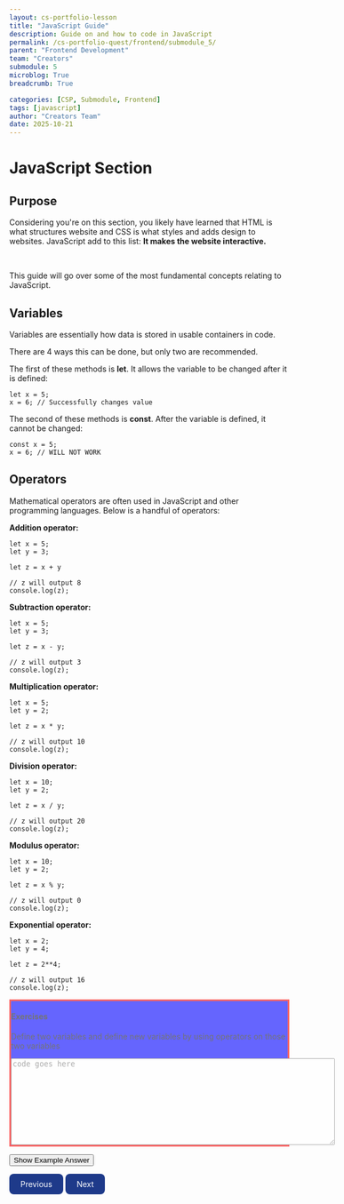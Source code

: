 ```yaml
---
layout: cs-portfolio-lesson
title: "JavaScript Guide"
description: Guide on and how to code in JavaScript
permalink: /cs-portfolio-quest/frontend/submodule_5/
parent: "Frontend Development"
team: "Creators"
submodule: 5
microblog: True
breadcrumb: True

categories: [CSP, Submodule, Frontend]
tags: [javascript]
author: "Creators Team"
date: 2025-10-21
---
```


<style>
    .exercise-section {
        background-color: blue;
        opacity: 0.6;
        border-color: red;
        border-style: solid;
    }
</style>

# JavaScript Section

## Purpose

Considering you're on this section, you likely have learned that HTML is what structures website and CSS is what styles and adds design to websites. JavaScript add to this list: **It makes the website interactive.**

<br>

This guide will go over some of the most fundamental concepts relating to JavaScript.

## Variables

Variables are essentially how data is stored in usable containers in code.

There are 4 ways this can be done, but only two are recommended.

The first of these methods is **let**. It allows the variable to be changed after it is defined:

```
let x = 5;
x = 6; // Successfully changes value
```

The second of these methods is **const**. After the variable is defined, it cannot be changed:

```
const x = 5;
x = 6; // WILL NOT WORK
```

## Operators

Mathematical operators are often used in JavaScript and other programming languages. Below is a handful of operators:

**Addition operator:**

```
let x = 5;
let y = 3;

let z = x + y

// z will output 8
console.log(z);
```

**Subtraction operator:**

```
let x = 5;
let y = 3;

let z = x - y;

// z will output 3
console.log(z);
```

**Multiplication operator:**

```
let x = 5;
let y = 2;

let z = x * y;

// z will output 10
console.log(z);

```

**Division operator:**

```
let x = 10;
let y = 2;

let z = x / y;

// z will output 20
console.log(z);
```

**Modulus operator:**

```
let x = 10;
let y = 2;

let z = x % y;

// z will output 0
console.log(z);
```

**Exponential operator:**

```
let x = 2;
let y = 4;

let z = 2**4;

// z will output 16
console.log(z);

```

<div class="exercise-section">
    <h4>Exercises</h4>
    <p width="100%">Define two variables and define new variables by using operators on those two variables</p>
    <textarea rows="10" cols="70" placeholder="code goes here"></textarea>
</div>

<button onclick="showAnswer()">Show Example Answer</button>
<p id="example-answer" style="background-color: white; color: blue;"></p>

<a href="{{site.baseurl}}/cs-portfolio-quest/frontend/submodule_4" 
   style="display:inline-block; background-color:#1e3a8a; color:white; text-decoration:none; 
          padding:10px 20px; border-radius:8px; border:none; cursor:pointer; 
          text-align:center; transition:background-color 0.2s;"
   onmouseover="this.style.backgroundColor='#1d4ed8'" 
   onmouseout="this.style.backgroundColor='#1e3a8a'">
  Previous
</a>
<a href="{{site.baseurl}}/cs-portfolio-quest/frontend/submodule_6" 
   style="display:inline-block; background-color:#1e3a8a; color:white; text-decoration:none; 
          padding:10px 20px; border-radius:8px; border:none; cursor:pointer; 
          text-align:center; transition:background-color 0.2s;"
   onmouseover="this.style.backgroundColor='#1d4ed8'" 
   onmouseout="this.style.backgroundColor='#1e3a8a'">
  Next
</a>
    
<script>
    function showAnswer() {
        const exampleAnswer = document.getElementById("example-answer");
        exampleAnswer.innerHTML = "x=5<br>y=2<br>z=x*2<br>console.log(z)";
    }
</script>
